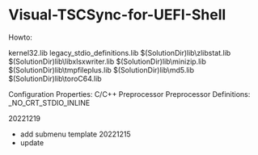 # Visual-TSCSync-for-UEFI-Shell
Howto:

kernel32.lib
legacy_stdio_definitions.lib
$(SolutionDir)lib\zlibstat.lib
$(SolutionDir)lib\libxlsxwriter.lib
$(SolutionDir)lib\minizip.lib
$(SolutionDir)lib\tmpfileplus.lib
$(SolutionDir)lib\md5.lib
$(SolutionDir)lib\toroC64.lib

Configuration Properties:
C/C++
	Preprocessor 
		Preprocessor Definitions:
			_NO_CRT_STDIO_INLINE



20221219
* add submenu template
20221215
* update